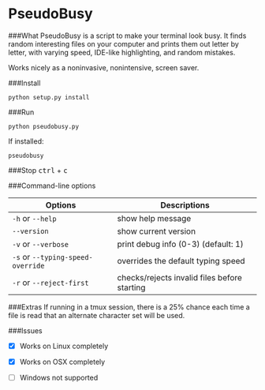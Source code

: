 # PseudoBusy

###What
PseudoBusy is a script to make your terminal look busy.
It finds random interesting files on your computer and prints them out letter by letter, with varying speed, IDE-like highlighting, and random mistakes.

Works nicely as a noninvasive, nonintensive, screen saver.

###Install
```
python setup.py install
```

###Run
```
python pseudobusy.py
```
If installed:
```
pseudobusy
```

###Stop
<kbd>ctrl</kbd> + <kbd>c</kbd>

###Command-line options

Options | Descriptions
------- | ------------
`-h` or `--help` | show help message
`--version`      | show current version
`-v` or `--verbose` | print debug info (0-3) (default: 1)
`-s` or `--typing-speed-override` | overrides the default typing speed
`-r` or `--reject-first` | checks/rejects invalid files before starting

###Extras
If running in a tmux session, there is a 25% chance each time a file is read that an alternate character set will be used.

###Issues

- [x] Works on Linux completely

- [x] Works on OSX completely

- [ ] Windows not supported

